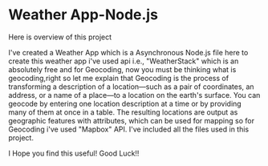 # Weather App-Node.js

Here is overview of this project

I've created a Weather App which is a Asynchronous Node.js file here to create this weather app i've used api i.e., "WeatherStack" which is an absolutely free and for Geocoding, now you must be thinking what is geocoding,right so let me explain that Geocoding is the process of transforming a description of a location—such as a pair of coordinates, an address, or a name of a place—to a location on the earth's surface. You can geocode by entering one location description at a time or by providing many of them at once in a table. The resulting locations are output as geographic features with attributes, which can be used for mapping so for Geocoding i've used "Mapbox" API. I've included all the files used in this project. 

I Hope you find this useful! Good Luck!!
